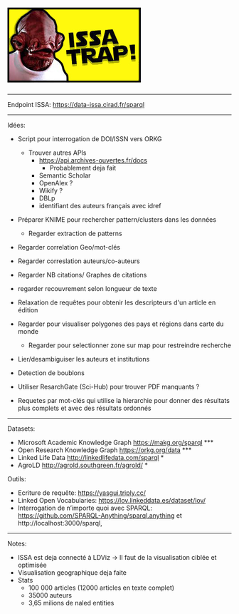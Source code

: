 # ![ISSA TRAP !!!](./ackbar.jpg)

---

Endpoint ISSA: https://data-issa.cirad.fr/sparql

---

Idées:
- Script pour interrogation de DOI/ISSN vers ORKG
    - Trouver autres APIs
        - https://api.archives-ouvertes.fr/docs
            - Probablement deja fait
        - Semantic Scholar
        - OpenAlex ?
        - Wikify ?
        - DBLp
        - identifiant des auteurs français avec idref
- Préparer KNIME pour rechercher pattern/clusters dans les données
    - Regarder extraction de patterns
- Regarder correlation Geo/mot-clés
- Regarder correslation auteurs/co-auteurs
- Regarder NB citations/ Graphes de citations
- regarder recouvrement selon longueur de texte
- Relaxation de requêtes pour obtenir les descripteurs d'un article en édition
- Regarder pour visualiser polygones des pays et régions dans carte du monde
    - Regarder pour selectionner zone sur map pour restreindre recherche

- Lier/desambiguiser les auteurs et institutions
- Detection de boublons
- Utiliser ResarchGate (Sci-Hub) pour trouver PDF manquants ?
- Requetes par mot-clés qui utilise la hierarchie pour donner des résultats plus complets et avec des résultats ordonnés

---

Datasets:
- Microsoft Academic Knowledge Graph  https://makg.org/sparql ***
- Open Research Knowledge Graph https://orkg.org/data ***
- Linked Life Data http://linkedlifedata.com/sparql *
- AgroLD http://agrold.southgreen.fr/agrold/ *

Outils:
- Ecriture de requête: https://yasgui.triply.cc/
- Linked Open Vocabularies: https://lov.linkeddata.es/dataset/lov/
- Interrogation de n’importe quoi avec SPARQL: https://github.com/SPARQL-Anything/sparql.anything et http://localhost:3000/sparql,

---
Notes:
- ISSA est deja connecté à LDViz -> Il faut de la visualisation ciblée et optimisée
- Visualisation geographique deja faite
- Stats
    - 100 000 articles (12000 articles en texte complet)
    - 35000 auteurs
    - 3,65 milions de naled entities
